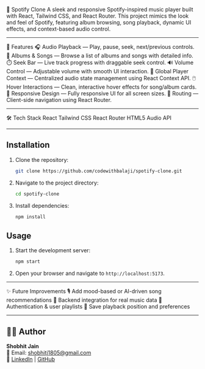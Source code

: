 🎵 Spotify Clone
A sleek and responsive Spotify-inspired music player built with React, Tailwind CSS, and React Router. This project mimics the look and feel of Spotify, featuring album browsing, song playback, dynamic UI effects, and context-based audio control.

---------------

🚀 Features
🎧 Audio Playback — Play, pause, seek, next/previous controls.
📀 Albums & Songs — Browse a list of albums and songs with detailed info.
⏱️ Seek Bar — Live track progress with draggable seek control.
🔊 Volume Control — Adjustable volume with smooth UI interaction.
🧠 Global Player Context — Centralized audio state management using React Context API.
🖱️ Hover Interactions — Clean, interactive hover effects for song/album cards.
📱 Responsive Design — Fully responsive UI for all screen sizes.
🔗 Routing — Client-side navigation using React Router.

----------------

🛠 Tech Stack
React
Tailwind CSS
React Router
HTML5 Audio API

-----------------
## Installation

1. Clone the repository:
    ```sh
    git clone https://github.com/codewithbalaji/spotify-clone.git
    ```
2. Navigate to the project directory:
    ```sh
    cd spotify-clone
    ```
3. Install dependencies:
    ```sh
    npm install
    ```

## Usage

1. Start the development server:
    ```sh
    npm start
    ```
2. Open your browser and navigate to `http://localhost:5173`.

-----------------

✨ Future Improvements
🎙️ Add mood-based or AI-driven song recommendations
📡 Backend integration for real music data
🔐 Authentication & user playlists
💾 Save playback position and preferences

-----------------

## 🧑‍💻 Author

**Shobhit Jain**  
📧 Email: [shobhitj1805@gmail.com](mailto:shobhitj1805@gmail.com)  
🔗 [LinkedIn](https://www.linkedin.com/in/shobhit-jain1805/) | [GitHub](https://github.com/Shobhit1805)
